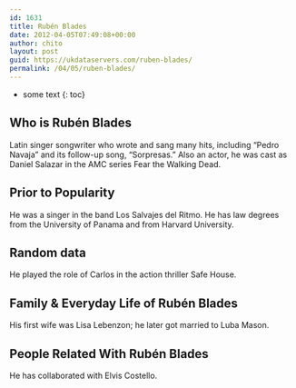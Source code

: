 ```yaml
---
id: 1631
title: Rubén Blades
date: 2012-04-05T07:49:08+00:00
author: chito
layout: post
guid: https://ukdataservers.com/ruben-blades/
permalink: /04/05/ruben-blades/
---
```


* some text
{: toc}
          
          
## Who is  Rubén Blades
                  
                  
                  
Latin singer songwriter who wrote and sang many hits, including &#8220;Pedro Navaja&#8221; and its follow-up song, &#8220;Sorpresas.&#8221; Also an actor, he was cast as Daniel Salazar in the AMC series Fear the Walking Dead.
                  
                
                
                
## Prior to Popularity 
                  
                  
                  
He was a singer in the band Los Salvajes del Ritmo. He has law degrees from the University of Panama and from Harvard University.
                  
                
                
                
## Random data 
                  
                  
                  
He played the role of Carlos in the action thriller Safe House.
                  
                
                
                
## Family & Everyday Life of Rubén Blades
                  
                  
                  
His first wife was Lisa Lebenzon; he later got married to Luba Mason.
                  
                
                
                
## People Related With  Rubén Blades
                  
                  
                  
He has collaborated with Elvis Costello.
                  
                
              
            
          
          
          
    
    
  
